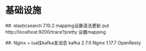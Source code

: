 # 基础设施
##. elasticsearch 7.10.2
mapping设置语法更新
put http://localhost:9200/trace?pretty 设置mapping

##. Nginx + lua往kafka发消息
kafka 2.7.0
Nginx 1.17.7
OpenResty 